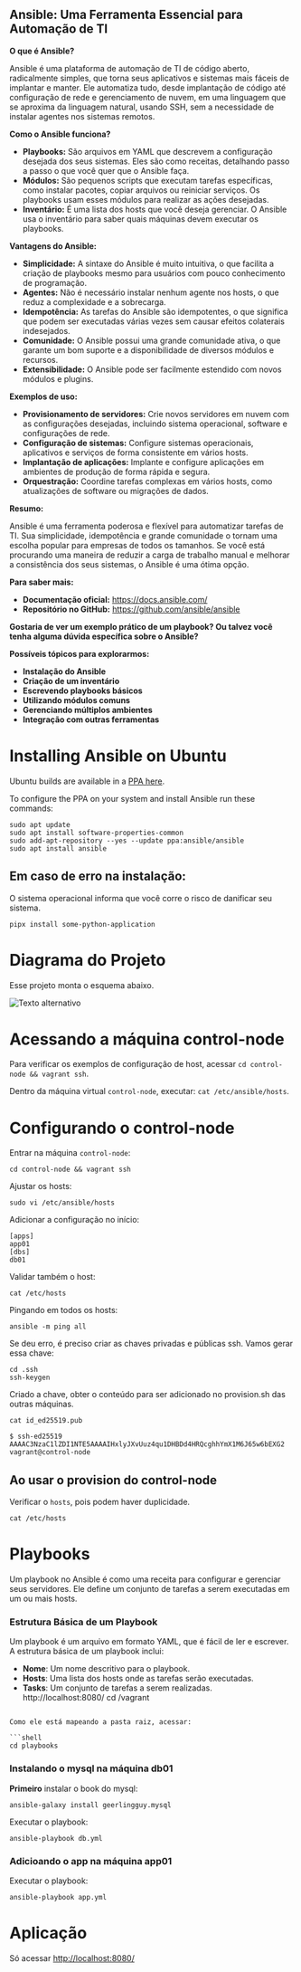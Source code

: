 ## Ansible: Uma Ferramenta Essencial para Automação de TI

**O que é Ansible?**

Ansible é uma plataforma de automação de TI de código aberto, radicalmente simples, que torna seus aplicativos e sistemas mais fáceis de implantar e manter. Ele automatiza tudo, desde implantação de código até configuração de rede e gerenciamento de nuvem, em uma linguagem que se aproxima da linguagem natural, usando SSH, sem a necessidade de instalar agentes nos sistemas remotos.

**Como o Ansible funciona?**

* **Playbooks:** São arquivos em YAML que descrevem a configuração desejada dos seus sistemas. Eles são como receitas, detalhando passo a passo o que você quer que o Ansible faça.
* **Módulos:** São pequenos scripts que executam tarefas específicas, como instalar pacotes, copiar arquivos ou reiniciar serviços. Os playbooks usam esses módulos para realizar as ações desejadas.
* **Inventário:** É uma lista dos hosts que você deseja gerenciar. O Ansible usa o inventário para saber quais máquinas devem executar os playbooks.

**Vantagens do Ansible:**

* **Simplicidade:** A sintaxe do Ansible é muito intuitiva, o que facilita a criação de playbooks mesmo para usuários com pouco conhecimento de programação.
* **Agentes:** Não é necessário instalar nenhum agente nos hosts, o que reduz a complexidade e a sobrecarga.
* **Idempotência:** As tarefas do Ansible são idempotentes, o que significa que podem ser executadas várias vezes sem causar efeitos colaterais indesejados.
* **Comunidade:** O Ansible possui uma grande comunidade ativa, o que garante um bom suporte e a disponibilidade de diversos módulos e recursos.
* **Extensibilidade:** O Ansible pode ser facilmente estendido com novos módulos e plugins.

**Exemplos de uso:**

* **Provisionamento de servidores:** Crie novos servidores em nuvem com as configurações desejadas, incluindo sistema operacional, software e configurações de rede.
* **Configuração de sistemas:** Configure sistemas operacionais, aplicativos e serviços de forma consistente em vários hosts.
* **Implantação de aplicações:** Implante e configure aplicações em ambientes de produção de forma rápida e segura.
* **Orquestração:** Coordine tarefas complexas em vários hosts, como atualizações de software ou migrações de dados.

**Resumo:**

Ansible é uma ferramenta poderosa e flexível para automatizar tarefas de TI. Sua simplicidade, idempotência e grande comunidade o tornam uma escolha popular para empresas de todos os tamanhos. Se você está procurando uma maneira de reduzir a carga de trabalho manual e melhorar a consistência dos seus sistemas, o Ansible é uma ótima opção.

**Para saber mais:**

* **Documentação oficial:** https://docs.ansible.com/
* **Repositório no GitHub:** https://github.com/ansible/ansible

**Gostaria de ver um exemplo prático de um playbook? Ou talvez você tenha alguma dúvida específica sobre o Ansible?**

**Possíveis tópicos para explorarmos:**

* **Instalação do Ansible**
* **Criação de um inventário**
* **Escrevendo playbooks básicos**
* **Utilizando módulos comuns**
* **Gerenciando múltiplos ambientes**
* **Integração com outras ferramentas**

# Installing Ansible on Ubuntu

Ubuntu builds are available in a [PPA here](https://launchpad.net/~ansible/+archive/ubuntu/ansible).

To configure the PPA on your system and install Ansible run these commands:

```shell
sudo apt update
sudo apt install software-properties-common
sudo add-apt-repository --yes --update ppa:ansible/ansible
sudo apt install ansible
```

## Em caso de erro na instalação:

O sistema operacional informa que você corre o risco de danificar seu sistema.

```shell
pipx install some-python-application
```


# Diagrama do Projeto

Esse projeto monta o esquema abaixo.

![Texto alternativo](./doc/ansible.drawio.png)

# Acessando a máquina control-node

Para verificar os exemplos de configuração de host, acessar `cd control-node && vagrant ssh`.

Dentro da máquina virtual `control-node`, executar: `cat /etc/ansible/hosts`.

# Configurando o control-node

Entrar na máquina `control-node`:

```shell
cd control-node && vagrant ssh
```

Ajustar os hosts:

```shell
sudo vi /etc/ansible/hosts
```

Adicionar a configuração no início:

```properties
[apps]
app01
[dbs]
db01
```

Validar também o host:

```shell
cat /etc/hosts
```

Pingando em todos os hosts:

```shell
ansible -m ping all
```

Se deu erro, é preciso criar as chaves privadas e públicas ssh. Vamos gerar essa chave:

```shell
cd .ssh
ssh-keygen
```

Criado a chave, obter o conteúdo para ser adicionado no provision.sh das outras máquinas.

```shell
cat id_ed25519.pub

$ ssh-ed25519 AAAAC3NzaC1lZDI1NTE5AAAAIHxlyJXvUuz4qu1DHBDd4HRQcghhYmX1M6J65w6bEXG2 vagrant@control-node
```

## Ao usar o provision do control-node

Verificar o `hosts`, pois podem haver duplicidade.

```shell
cat /etc/hosts
```

# Playbooks

Um playbook no Ansible é como uma receita para configurar e gerenciar seus servidores. Ele define um conjunto de tarefas a serem executadas em um ou mais hosts.

### Estrutura Básica de um Playbook

Um playbook é um arquivo em formato YAML, que é fácil de ler e escrever. A estrutura básica de um playbook inclui:

- **Nome**: Um nome descritivo para o playbook.
- **Hosts**: Uma lista dos hosts onde as tarefas serão executadas.
- **Tasks**: Um conjunto de tarefas a serem realizadas.
http://localhost:8080/
cd /vagrant
```

Como ele está mapeando a pasta raiz, acessar:

```shell
cd playbooks
```

### Instalando o mysql na máquina db01

**Primeiro** instalar o book do mysql:

```shell
ansible-galaxy install geerlingguy.mysql
```

Executar o playbook:

```shell
ansible-playbook db.yml
```

### Adicioando o app na máquina app01

Executar o playbook:

```shell
ansible-playbook app.yml
```

# Aplicação

Só acessar [http://localhost:8080/](http://localhost:8080/)